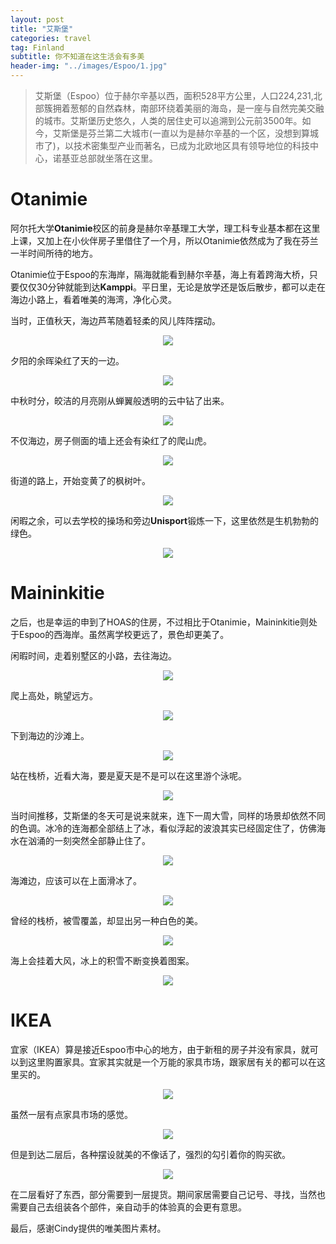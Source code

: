 ```yaml
---
layout: post
title: "艾斯堡"
categories: travel
tag: Finland 
subtitle: 你不知道在这生活会有多美
header-img: "../images/Espoo/1.jpg"
---
```


> 艾斯堡（Espoo）位于赫尔辛基以西，面积528平方公里，人口224,231,北部簇拥着葱郁的自然森林，南部环绕着美丽的海岛，是一座与自然完美交融的城市。艾斯堡历史悠久，人类的居住史可以追溯到公元前3500年。如今，艾斯堡是芬兰第二大城市(一直以为是赫尔辛基的一个区，没想到算城市了)，以技术密集型产业而著名，已成为北欧地区具有领导地位的科技中心，诺基亚总部就坐落在这里。

# Otanimie

阿尔托大学**Otanimie**校区的前身是赫尔辛基理工大学，理工科专业基本都在这里上课，又加上在小伙伴房子里借住了一个月，所以Otanimie依然成为了我在芬兰一半时间所待的地方。

Otanimie位于Espoo的东海岸，隔海就能看到赫尔辛基，海上有着跨海大桥，只要仅仅30分钟就能到达**Kamppi**。平日里，无论是放学还是饭后散步，都可以走在海边小路上，看着唯美的海湾，净化心灵。

当时，正值秋天，海边芦苇随着轻柔的风儿阵阵摆动。

<center><p><img src="../images/Espoo/2.jpg" align="center"></p></center>

夕阳的余晖染红了天的一边。

<center><p><img src="../images/Espoo/5.jpg" align="center"></p></center>

中秋时分，皎洁的月亮刚从蝉翼般透明的云中钻了出来。

<center><p><img src="../images/Espoo/6.jpg" align="center"></p></center>

不仅海边，房子侧面的墙上还会有染红了的爬山虎。

<center><p><img src="../images/Espoo/3.jpg" align="center"></p></center>

街道的路上，开始变黄了的枫树叶。

<center><p><img src="../images/Espoo/7.jpg" align="center"></p></center>

闲暇之余，可以去学校的操场和旁边**Unisport**锻炼一下，这里依然是生机勃勃的绿色。

<center><p><img src="../images/Espoo/4.jpg" align="center"></p></center>



# Maininkitie

之后，也是幸运的申到了HOAS的住房，不过相比于Otanimie，Maininkitie则处于Espoo的西海岸。虽然离学校更远了，景色却更美了。

闲暇时间，走着别墅区的小路，去往海边。

<center><p><img src="../images/Espoo/15.jpg" align="center"></p></center>

爬上高处，眺望远方。

<center><p><img src="../images/Espoo/8.jpg" align="center"></p></center>

下到海边的沙滩上。

<center><p><img src="../images/Espoo/10.jpg" align="center"></p></center>

站在栈桥，近看大海，要是夏天是不是可以在这里游个泳呢。

<center><p><img src="../images/Espoo/9.jpg" align="center"></p></center>

当时间推移，艾斯堡的冬天可是说来就来，连下一周大雪，同样的场景却依然不同的色调。冰冷的连海都全部结上了冰，看似浮起的波浪其实已经固定住了，仿佛海水在汹涌的一刻突然全部静止住了。

<center><p><img src="../images/Espoo/11.jpg" align="center"></p></center>

海滩边，应该可以在上面滑冰了。

<center><p><img src="../images/Espoo/12.jpg" align="center"></p></center>

曾经的栈桥，被雪覆盖，却显出另一种白色的美。

<center><p><img src="../images/Espoo/13.jpg" align="center"></p></center>

海上会挂着大风，冰上的积雪不断变换着图案。

<center><p><img src="../images/Espoo/14.jpg" align="center"></p></center>

# IKEA

宜家（IKEA）算是接近Espoo市中心的地方，由于新租的房子并没有家具，就可以到这里购置家具。宜家其实就是一个万能的家具市场，跟家居有关的都可以在这里买的。

<center><p><img src="../images/Espoo/17.jpg" align="center"></p></center>

虽然一层有点家具市场的感觉。

<center><p><img src="../images/Espoo/18.jpg" align="center"></p></center>

但是到达二层后，各种摆设就美的不像话了，强烈的勾引着你的购买欲。

<center><p><img src="../images/Espoo/16.jpg" align="center"></p></center>

在二层看好了东西，部分需要到一层提货。期间家居需要自己记号、寻找，当然也需要自己去组装各个部件，亲自动手的体验真的会更有意思。



最后，感谢Cindy提供的唯美图片素材。





